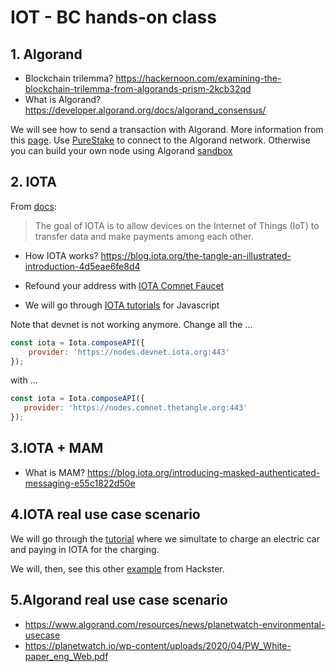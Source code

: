# IOT - BC hands-on class

## 1. Algorand

* Blockchain trilemma? https://hackernoon.com/examining-the-blockchain-trilemma-from-algorands-prism-2kcb32qd
* What is Algorand?  https://developer.algorand.org/docs/algorand_consensus/

We will see how to send a transaction with Algorand. More information from this [page](https://developer.algorand.org/docs/build-apps/hello_world/).
Use [PureStake](https://www.purestake.com/) to connect to the Algorand network. Otherwise you can build your own node using Algorand [sandbox](https://github.com/algorand/sandbox)

## 2. IOTA

From [docs](https://docs.iota.org/docs/getting-started/0.1/references/quickstart-dev-handbook#iota-and-the-internet-of-things):

> The goal of IOTA is to allow devices on the Internet of Things (IoT) to transfer data and make payments among each other.

* How IOTA works? https://blog.iota.org/the-tangle-an-illustrated-introduction-4d5eae6fe8d4

* Refound your address with [IOTA Comnet Faucet](https://faucet.comnet.einfachiota.de/#/)

* We will go through [IOTA tutorials](https://docs.iota.org/docs/client-libraries/0.1/how-to-guides/js/get-started) for Javascript

Note that devnet is not working anymore. Change all the ...

``` javascript
const iota = Iota.composeAPI({
    provider: 'https://nodes.devnet.iota.org:443'
});
```

with ... 

``` javascript
const iota = Iota.composeAPI({
   provider: 'https://nodes.comnet.thetangle.org:443'
});
```

## 3.IOTA + MAM

* What is MAM? https://blog.iota.org/introducing-masked-authenticated-messaging-e55c1822d50e

## 4.IOTA real use case scenario

We will go through the [tutorial](https://high-mobility.com/5LZy/blueprints/QYLJ/charging-payment-blueprint) where we simultate to charge an electric car and paying in IOTA for the charging.

We will, then, see this other [example](https://www.hackster.io/l3wi/pay-per-coffee-a6e55f) from Hackster.

## 5.Algorand real use case scenario

* https://www.algorand.com/resources/news/planetwatch-environmental-usecase
* https://planetwatch.io/wp-content/uploads/2020/04/PW_White-paper_eng_Web.pdf